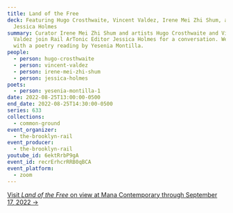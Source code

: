```yaml
---
title: Land of the Free
deck: Featuring Hugo Crosthwaite, Vincent Valdez, Irene Mei Zhi Shum, and
  Jessica Holmes
summary: Curator Irene Mei Zhi Shum and artists Hugo Crosthwaite and Vincent
  Valdez join Rail ArTonic Editor Jessica Holmes for a conversation. We conclude
  with a poetry reading by Yesenia Montilla.
people:
  - person: hugo-crosthwaite
  - person: vincent-valdez
  - person: irene-mei-zhi-shum
  - person: jessica-holmes
poets:
  - person: yesenia-montilla-1
date: 2022-08-25T13:00:00-0500
end_date: 2022-08-25T14:30:00-0500
series: 633
collections:
  - common-ground
event_organizer:
  - the-brooklyn-rail
event_producer:
  - the-brooklyn-rail
youtube_id: 6ektRrbP9gA
event_id: recrErhcrRRB0qBCA
event_platform:
  - zoom
---
```

[Visit *Land of the Free* on view at Mana Contemporary through September 17, 2022 →](https://www.manacontemporary.com/exhibition/land-of-the-free/)